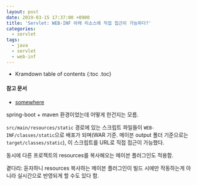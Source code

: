 ```yaml
---
layout: post
date: 2019-03-15 17:37:00 +0900
title: 'Servlet: WEB-INF 아래 리소스에 직접 접근이 가능하다?'
categories:
  - servlet
tags:
  - java
  - servlet
  - web-inf
---
```


* Kramdown table of contents
{:toc .toc}

#### 참고 문서

- [somewhere](/somewhere)

spring-boot + maven 환경이었는데 어떻게 한건지는 모름.

`src/main/resources/static` 경로에 있는 스크립트 파일들이 `WEB-INF/classes/static`으로 배포가 되며(WAR 기준. 메이븐 output 폴더 기준으로는 `target/classes/static`), 이 스크립트를 URL로 직접 접근이 가능했다.

동시에 다른 프로젝트의 resources를 복사해오는 메이븐 플러그인도 적용함.

곁다리: 듣자하니 resources 복사하는 메이븐 플러그인이 빌드 시에만 작동하는게 아니라 실시간으로 반영되게 할 수도 있다 함.
